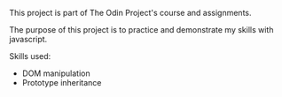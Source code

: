 This project is part of The Odin Project's course and assignments.

The purpose of this project is to practice and demonstrate my skills with javascript.

Skills used:
- DOM manipulation
- Prototype inheritance